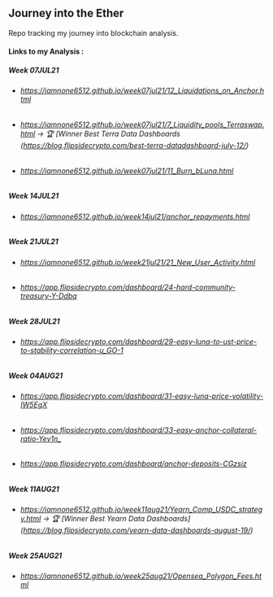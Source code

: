 ## Journey into the Ether

Repo tracking my journey into blockchain analysis. 

#### Links to my Analysis : 

##### Week 07JUL21
* ###### <https://iamnone6512.github.io/week07jul21/12_Liquidations_on_Anchor.html> 
* ###### <https://iamnone6512.github.io/week07jul21/7_Liquidity_pools_Terraswap.html>  ->  🏆 [Winner Best Terra Data Dashboards (https://blog.flipsidecrypto.com/best-terra-datadashboard-july-12/) 
* ###### <https://iamnone6512.github.io/week07jul21/11_Burn_bLuna.html>   

##### Week 14JUL21
* ###### <https://iamnone6512.github.io/week14jul21/anchor_repayments.html> 

##### Week 21JUL21
* ###### <https://iamnone6512.github.io/week21jul21/21_New_User_Activity.html> 
* ###### <https://app.flipsidecrypto.com/dashboard/24-hard-community-treasury-Y-Ddbq>

##### Week 28JUL21
* ###### <https://app.flipsidecrypto.com/dashboard/29-easy-luna-to-ust-price-to-stability-correlation-u_GO-1>

##### Week 04AUG21
* ###### <https://app.flipsidecrypto.com/dashboard/31-easy-luna-price-volatility-IW5EgX>
* ###### <https://app.flipsidecrypto.com/dashboard/33-easy-anchor-collateral-ratio-Yev1n_>
* ###### <https://app.flipsidecrypto.com/dashboard/anchor-deposits-CGzsiz>

##### Week 11AUG21
* ###### <https://iamnone6512.github.io/week11aug21/Yearn_Comp_USDC_strategy.html> ->  🏆 [Winner Best Yearn Data Dashboards] (https://blog.flipsidecrypto.com/yearn-data-dashboards-august-19/)

##### Week 25AUG21
* ######  <https://iamnone6512.github.io/week25aug21/Opensea_Polygon_Fees.html>
